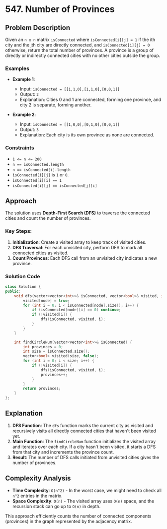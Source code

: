 # 547. Number of Provinces

## Problem Description
Given an `n x n` matrix `isConnected` where `isConnected[i][j] = 1` if the ith city and the jth city are directly connected, and `isConnected[i][j] = 0` otherwise, return the total number of provinces. A province is a group of directly or indirectly connected cities with no other cities outside the group.

### Examples
- **Example 1**:
  - Input: `isConnected = [[1,1,0],[1,1,0],[0,0,1]]`
  - Output: `2`
  - Explanation: Cities 0 and 1 are connected, forming one province, and city 2 is separate, forming another.

- **Example 2**:
  - Input: `isConnected = [[1,0,0],[0,1,0],[0,0,1]]`
  - Output: `3`
  - Explanation: Each city is its own province as none are connected.

### Constraints
- `1 <= n <= 200`
- `n == isConnected.length`
- `n == isConnected[i].length`
- `isConnected[i][j]` is `1` or `0`.
- `isConnected[i][i] == 1`
- `isConnected[i][j] == isConnected[j][i]`

## Approach
The solution uses **Depth-First Search (DFS)** to traverse the connected cities and count the number of provinces.

### Key Steps:
1. **Initialization**: Create a visited array to keep track of visited cities.
2. **DFS Traversal**: For each unvisited city, perform DFS to mark all connected cities as visited.
3. **Count Provinces**: Each DFS call from an unvisited city indicates a new province.

### Solution Code
```cpp
class Solution {
public:
    void dfs(vector<vector<int>>& isConnected, vector<bool>& visited, int node) {
        visited[node] = true;
        for (int i = 0; i < isConnected[node].size(); i++) {
            if (isConnected[node][i] == 0) continue;
            if (!visited[i]) {
                dfs(isConnected, visited, i);
            }
        }
    }

    int findCircleNum(vector<vector<int>>& isConnected) {
        int provinces = 0;
        int size = isConnected.size();
        vector<bool> visited(size, false);
        for (int i = 0; i < size; i++) {
            if (!visited[i]) {
                dfs(isConnected, visited, i);
                provinces++;
            }
        }
        return provinces;
    }
};
```

## Explanation
1. **DFS Function**: The `dfs` function marks the current city as visited and recursively visits all directly connected cities that haven't been visited yet.
2. **Main Function**: The `findCircleNum` function initializes the visited array and iterates over each city. If a city hasn't been visited, it starts a DFS from that city and increments the province count.
3. **Result**: The number of DFS calls initiated from unvisited cities gives the number of provinces.

## Complexity Analysis
- **Time Complexity**: `O(n^2)` - In the worst case, we might need to check all `n^2` entries in the matrix.
- **Space Complexity**: `O(n)` - The visited array uses `O(n)` space, and the recursion stack can go up to `O(n)` in depth.

This approach efficiently counts the number of connected components (provinces) in the graph represented by the adjacency matrix.